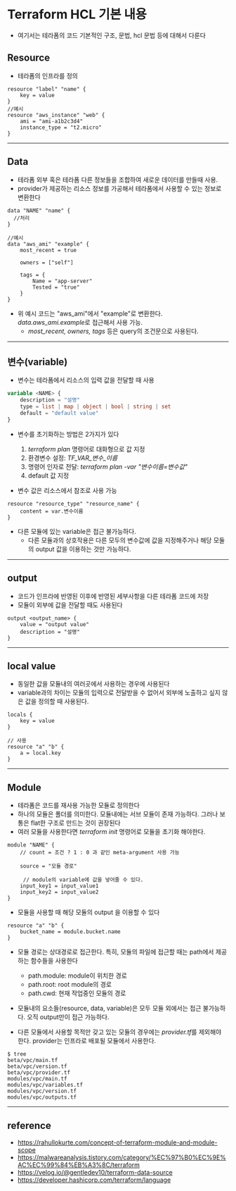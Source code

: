 
# Terraform HCL 기본 내용

- 여기서는 테라폼의 코드 기본적인 구조, 문법, hcl 문법 등에 대해서 다룬다


## Resource

- 테라폼의 인프라를 정의
```
resource "label" "name" {
	key = value
}
//예시
resource "aws_instance" "web" { 
	ami = "ami-a1b2c3d4" 
	instance_type = "t2.micro" 
}
```

- - -
## Data

- 테라폼 외부 혹은 테라폼 다른 정보들을 조합하여 새로운 데이터를 만들때 사용.
- provider가 제공하는 리소스 정보를 가공해서 테라폼에서 사용할 수 있는 정보로 변환한다

```
data "NAME" "name" {
  //처리
}

//예시
data "aws_ami" "example" { 
	most_recent = true 
 
	owners = ["self"] 
 
	tags = { 
		Name = "app-server" 
		Tested = "true" 
	} 
}
```

- 위 예시 코드는 "aws_ami"에서 "example"로 변환한다. *data.aws_ami.example*로 접근해서 사용 가능.
	- *most_recent, owners, tags* 등은 query의 조건문으로 사용된다.

- - -
## 변수(variable)

- 변수는 테라폼에서 리소스의 입력 값을 전달할 때 사용

```tf
variable <NAME> {
	description = "설명"
	type = list | map | object | bool | string | set
	default = "default value"	 
}
```

- 변수를 초기화하는 방법은 2가지가 있다
	1. *terraform plan* 명령어로 대화형으로 값 지정
	2. 환경변수 설정: *TF_VAR_변수_이름*
	3. 명령어 인자로 전달: *terraform plan -var "변수이름=변수값"*
	4. default 값 지정

- 변수 값은 리소스에서 참조로 사용 가능
```
resource "resource_type" "resource_name" {
	content = var.변수이름
}
```

- 다른 모듈에 있는 variable은 접근 불가능하다. 
	- 다른 모듈과의 상호작용은 다른 모두의 변수값에 값을 지정해주거나 해당 모둘의 output 값을 이용하는 것만 가능하다. 

- - -

## output

- 코드가 인프라에 반영된 이후에 반영된 세부사항을 다른 테라폼 코드에 저장
- 모듈이 외부에 값을 전달할 때도 사용된다

```
output <output_name> {
	value = "output value"
	description = "설명"
}
```

- - -

## local value

- 동일한 값을 모듈내의 여러곳에서 사용하는 경우에 사용된다
- variable과의 차이는 모듈의 입력으로 전달받을 수 없어서 외부에 노출하고 싶지 않은 값을 정의할 때 사용된다. 

```
locals {
	key = value
}

// 사용
resource "a" "b" {
	a = local.key
}
```


- - -

## Module

- 테라폼은 코드를 재사용 가능한 모듈로 정의한다
- 하나의 모듈은 폴더를 의미한다. 모듈내에는 서브 모듈이 존재 가능하다. 그러나 보통은 flat한 구조로 만드는 것이 권장된다
- 여러 모듈을 사용한다면 *terraform init* 명령어로 모듈을 초기화 해야한다.

```
module "NAME" {
	// count = 조건 ? 1 : 0 과 같인 meta-argument 사용 가능
 
	source = "모듈 경로"

	 // module의 variable에 값을 넣어줄 수 있다.
	input_key1 = input_value1
	input_key2 = input_value2
}
```

- 모듈을 사용할 때 해당 모듈의 output 을 이용할 수 있다

```
resource "a" "b" {
	bucket_name = module.bucket.name
}
```

- 모듈 경로는 상대경로로 접근한다. 특히, 모듈의 파일에 접근할 때는 path에서 제공하는 함수들을 사용한다
	- path.module: module이 위치한 경로
	- path.root: root module의 경로
	- path.cwd: 현재 작업중인 모듈의 경로
- 모듈내의 요소들(resource, data, variable)은 모두 모듈 외에서는 접근 불가능하다. 오직 output만이 접근 가능하다. 

- 다른 모듈에서 사용할 목적만 갖고 있는 모듈의 경우에는 *provider.tf*를 제외해야 한다. provider는 인프라로 배포될 모듈에서 사용한다.

```
$ tree
beta/vpc/main.tf
beta/vpc/version.tf
beta/vpc/provider.tf
modules/vpc/main.tf
modules/vpc/variables.tf
modules/vpc/version.tf
modules/vpc/outputs.tf
```
- - -
## reference

- https://rahullokurte.com/concept-of-terraform-module-and-module-scope
- https://malwareanalysis.tistory.com/category/%EC%97%B0%EC%9E%AC%EC%99%84%EB%A3%8C/terraform
- https://velog.io/@gentledev10/terraform-data-source
- https://developer.hashicorp.com/terraform/language